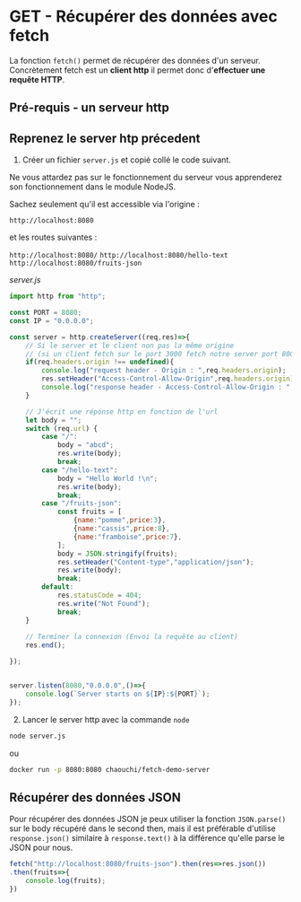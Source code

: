 # GET - Récupérer des données avec fetch

La fonction `fetch()` permet de récupérer des données d'un serveur. Concrètement fetch est un **client http** il permet donc d'**effectuer une requête HTTP**.

## Pré-requis - un serveur http
Reprenez le server htp précedent
-
1. Créer un fichier `server.js` et copié collé le code suivant.

Ne vous attardez pas sur le fonctionnement du serveur vous apprenderez son fonctionnement dans le module NodeJS.

Sachez seulement qu'il est accessible via l'origine :

`http://localhost:8080`

et les routes suivantes :

`http://localhost:8080/`
`http://localhost:8080/hello-text`
`http://localhost:8080/fruits-json`

*server.js*
```js
import http from "http";

const PORT = 8080;
const IP = "0.0.0.0";

const server = http.createServer((req,res)=>{
    // Si le server et le client non pas la même origine
    // (si un client fetch sur le port 3000 fetch notre server port 8000)
    if(req.headers.origin !== undefined){
        console.log("request header - Origin : ",req.headers.origin);
        res.setHeader("Access-Control-Allow-Origin",req.headers.origin);
        console.log("response header - Access-Control-Allow-Origin : ",res.getHeader("Access-Control-Allow-Origin"));
    }

    // J'écrit une réponse http en fonction de l'url
    let body = "";
    switch (req.url) {
        case "/":
            body = "abcd";
            res.write(body);
            break;
        case "/hello-text":
            body = "Hello World !\n";
            res.write(body);
            break;
        case "/fruits-json":
            const fruits = [
                {name:"pomme",price:3},
                {name:"cassis",price:8},
                {name:"framboise",price:7},
            ];
            body = JSON.stringify(fruits);
            res.setHeader("Content-type","application/json");
            res.write(body);
            break;
        default:
            res.statusCode = 404;
            res.write("Not Found");
            break;
    }
    
    // Terminer la connexion (Envoi la requête au client)
    res.end(); 

});


server.listen(8080,"0.0.0.0",()=>{
    console.log(`Server starts on ${IP}:${PORT}`);
});
```

2. Lancer le server http avec la commande `node`

```bash
node server.js
```

ou 

```bash
docker run -p 8080:8080 chaouchi/fetch-demo-server
```

## Récupérer des données JSON

Pour récupérer des données JSON je peux utiliser la fonction `JSON.parse()` sur le body récupéré dans le second then, mais il est préférable d'utilise `response.json()` similaire à `response.text()` à la différence qu'elle parse le JSON pour nous.

```js
fetch("http://localhost:8080/fruits-json").then(res=>res.json())
.then(fruits=>{
    console.log(fruits);
})
```